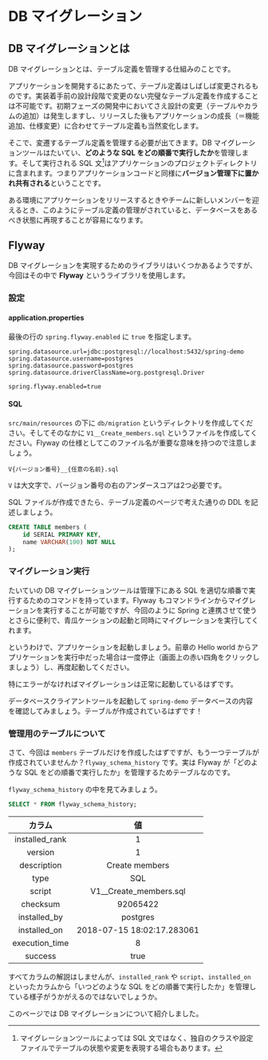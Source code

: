 # DB マイグレーション

## DB マイグレーションとは

DB マイグレーションとは、テーブル定義を管理する仕組みのことです。

アプリケーションを開発するにあたって、テーブル定義はしばしば変更されるものです。実装着手前の設計段階で変更のない完璧なテーブル定義を作成することは不可能です。初期フェーズの開発中においてさえ設計の変更（テーブルやカラムの追加）は発生しますし、リリースした後もアプリケーションの成長（＝機能追加、仕様変更）に合わせてテーブル定義も当然変化します。

そこで、変遷するテーブル定義を管理する必要が出てきます。DB マイグレーションツールはたいてい、**どのような SQL をどの順番で実行したか**を管理します。そして実行される SQL 文[^1]はアプリケーションのプロジェクトディレクトリに含まれます。つまりアプリケーションコードと同様に**バージョン管理下に置かれ共有される**ということです。

ある環境にアプリケーションをリリースするときやチームに新しいメンバーを迎えるとき、このようにテーブル定義の管理がされていると、データベースをあるべき状態に再現することが容易になります。

[^1]: マイグレーションツールによっては SQL 文ではなく、独自のクラスや設定ファイルでテーブルの状態や変更を表現する場合もあります。

## Flyway

DB マイグレーションを実現するためのライブラリはいくつかあるようですが、今回はその中で **Flyway** というライブラリを使用します。

### 設定

#### application.properties

最後の行の ```spring.flyway.enabled``` に ```true``` を指定します。

```properties
spring.datasource.url=jdbc:postgresql://localhost:5432/spring-demo
spring.datasource.username=postgres
spring.datasource.password=postgres
spring.datasource.driverClassName=org.postgresql.Driver

spring.flyway.enabled=true
```

#### SQL

```src/main/resources``` の下に ```db/migration``` というディレクトリを作成してください。そしてそのなかに ```V1__Create_members.sql``` というファイルを作成してください。Flyway の仕様としてこのファイル名が重要な意味を持つので注意しましょう。

```
V{バージョン番号}__{任意の名前}.sql
```

```V``` は大文字で、バージョン番号の右のアンダースコアは2つ必要です。

SQL ファイルが作成できたら、テーブル定義のページで考えた通りの DDL を記述しましょう。

```sql
CREATE TABLE members (
    id SERIAL PRIMARY KEY,
    name VARCHAR(100) NOT NULL
);
```

### マイグレーション実行

たいていの DB マイグレーションツールは管理下にある SQL を適切な順番で実行するためのコマンドを持っています。Flyway もコマンドラインからマイグレーションを実行することが可能ですが、今回のように Spring と連携させて使うとさらに便利で、青瓜ケーションの起動と同時にマイグレーションを実行してくれます。

というわけで、アプリケーションを起動しましょう。前章の Hello world からアプリケーションを実行中だった場合は一度停止（画面上の赤い四角をクリックしましょう）し、再度起動してください。

特にエラーがなければマイグレーションは正常に起動しているはずです。

データベースクライアントツールを起動して ```spring-demo``` データベースの内容を確認してみましょう。テーブルが作成されているはずです！

### 管理用のテーブルについて

さて、今回は ```members``` テーブルだけを作成したはずですが、もう一つテーブルが作成されていませんか？```flyway_schema_history``` です。実は Flyway が「どのような SQL をどの順番で実行したか」を管理するためテーブルなのです。

```flyway_schema_history``` の中を見てみましょう。

```sql
SELECT * FROM flyway_schema_history;
```

|カラム|値|
|:---:|:---:|
|installed_rank|1|
|version|1|
|description|Create members|
|type|SQL|
|script|V1__Create_members.sql|
|checksum|92065422|
|installed_by|postgres|
|installed_on|2018-07-15 18:02:17.283061|
|execution_time|8|
|success|true|

すべてカラムの解説はしませんが、```installed_rank``` や ```script```、```installed_on``` といったカラムから「いつどのような SQL をどの順番で実行したか」を管理している様子がうかがえるのではないでしょうか。

このページでは DB マイグレーションについて紹介しました。
